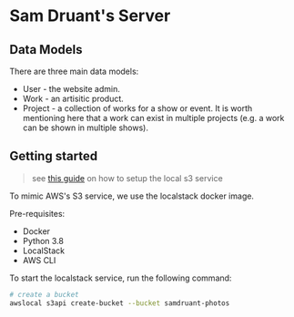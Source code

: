 # Sam Druant's Server

## Data Models

There are three main data models:

- User - the website admin.
- Work - an artisitic product.
- Project - a collection of works for a show or event. It is worth mentioning here that a work can exist in multiple projects (e.g. a work can be shown in multiple shows).

## Getting started

> see [this guide](https://www.oliverrr.net/notes/test-aws-locally-with-localstack) on how to setup the local s3 service

To mimic AWS's S3 service, we use the localstack docker image.

Pre-requisites:

- Docker
- Python 3.8
- LocalStack
- AWS CLI

To start the localstack service, run the following command:

```bash
# create a bucket
awslocal s3api create-bucket --bucket samdruant-photos
```
